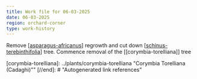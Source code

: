 ```yaml
---
title: Work file for 06-03-2025
date: 06-03-2025
region: orchard-corner
type: work-history
---
```


Remove [[asparagus-africanus]] regrowth and cut down [[schinus-terebinthifolia]] tree. Commence removal of the  [[corymbia-torelliana]] tree 


[//begin]: # "Autogenerated link references for markdown compatibility"
[asparagus-africanus]: ../plants/asparagus-africanus "Asparagus africanus (Climbing asparagus fern)"
[schinus-terebinthifolia]: ../plants/schinus-terebinthifolia "Schinus Terebinthifolia (Brazilian pepper tree)"
[corymbia-torelliana]: ../plants/corymbia-torelliana "Corymbia Torelliana (Cadaghi)""
[//end]: # "Autogenerated link references"